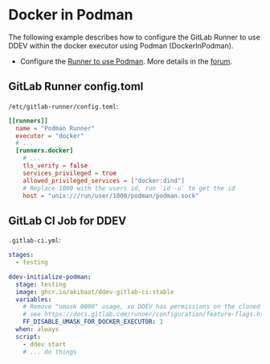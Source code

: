 # Docker in Podman

The following example describes how to configure the GitLab Runner
to use DDEV within the docker executor using Podman (DockerInPodman).

* Configure the [Runner to use Podman](https://docs.gitlab.com/runner/executors/docker.html#use-podman-to-run-docker-commands). More details in the [forum](https://forum.gitlab.com/t/gitlab-runner-setup-with-podman/87893/2).

## GitLab Runner config.toml

`/etc/gitlab-runner/config.toml`:

```toml
[[runners]]
  name = "Podman Runner"
  executor = "docker"
  # ...
  [runners.docker]
    # ...
    tls_verify = false
    services_privileged = true
    allowed_privileged_services = ["docker:dind"]
    # Replace 1000 with the users id, run `id -u` to get the id
    host = "unix:///run/user/1000/podman/podman.sock"
```

## GitLab CI Job for DDEV

`.gitlab-ci.yml`:

```yaml
stages:
  - testing

ddev-initialize-podman:
  stage: testing
  image: ghcr.io/akibaat/ddev-gitlab-ci:stable
  variables:
    # Remove "umask 0000" usage, so DDEV has permissions on the cloned repository
    # see https://docs.gitlab.com/runner/configuration/feature-flags.html#available-feature-flags
    FF_DISABLE_UMASK_FOR_DOCKER_EXECUTOR: 1
  when: always
  script:
    - ddev start
    # ... do things
```
